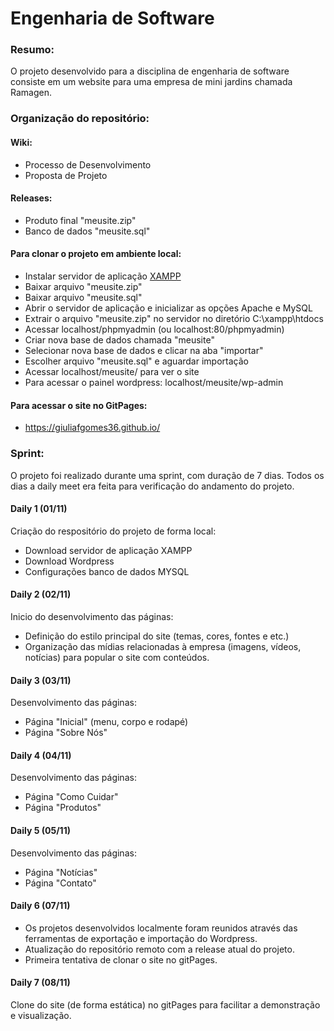 # Engenharia de Software 

### Resumo:
O projeto desenvolvido para a disciplina de engenharia de software consiste em um website para uma empresa de mini jardins chamada Ramagen.

### Organização do repositório:

#### Wiki: 
- Processo de Desenvolvimento
- Proposta de Projeto

#### Releases:
- Produto final "meusite.zip"
- Banco de dados "meusite.sql"

#### Para clonar o projeto em ambiente local:
- Instalar servidor de aplicação [XAMPP](https://www.apachefriends.org/pt_br/index.html)
- Baixar arquivo "meusite.zip"
- Baixar arquivo "meusite.sql"
- Abrir o servidor de aplicação e inicializar as opções Apache e MySQL
- Extrair o arquivo "meusite.zip" no servidor no diretório C:\xampp\htdocs
- Acessar localhost/phpmyadmin (ou localhost:80/phpmyadmin)
- Criar nova base de dados chamada "meusite"
- Selecionar nova base de dados e clicar na aba "importar"
- Escolher arquivo "meusite.sql" e aguardar importação
- Acessar localhost/meusite/ para ver o site
- Para acessar o painel wordpress: localhost/meusite/wp-admin

#### Para acessar o site no GitPages:
- https://giuliafgomes36.github.io/

### Sprint:
O projeto foi realizado durante uma sprint, com duração de 7 dias. Todos os dias a daily meet era feita para verificação do andamento do projeto.

#### Daily 1 (01/11)
Criação do respositório do projeto de forma local:
- Download servidor de aplicação XAMPP
- Download Wordpress
- Configurações banco de dados MYSQL
#### Daily 2 (02/11)
Inicio do desenvolvimento das páginas:
- Definição do estilo principal do site (temas, cores, fontes e etc.)
- Organização das mídias relacionadas à empresa (imagens, vídeos, notícias) para popular o site com conteúdos.
#### Daily 3 (03/11)
Desenvolvimento das páginas:
- Página "Inicial" (menu, corpo e rodapé)
- Página "Sobre Nós"
#### Daily 4 (04/11)
Desenvolvimento das páginas:
- Página "Como Cuidar"
- Página "Produtos"
#### Daily 5 (05/11)
Desenvolvimento das páginas:
- Página "Notícias"
- Página "Contato"
#### Daily 6 (07/11)
- Os projetos desenvolvidos localmente foram reunidos através das ferramentas de exportação e importação do Wordpress.
- Atualização do repositório remoto com a release atual do projeto.
- Primeira tentativa de clonar o site no gitPages.
#### Daily 7 (08/11)
Clone do site (de forma estática) no gitPages para facilitar a demonstração e visualização.

